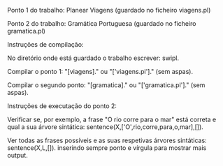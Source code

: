 Ponto 1 do trabalho: Planear Viagens (guardado no ficheiro viagens.pl)

Ponto 2 do trabalho: Gramática Portuguesa (guardado no ficheiro gramatica.pl)


Instruções de compilação:

No diretório onde está guardado o trabalho escrever: swipl.

Compilar o ponto 1: "[viagens]." ou "['viagens.pl']." (sem aspas).

Compilar o segundo ponto: "[gramatica]." ou "['gramatica.pl']." (sem aspas).


Instruções de executação do ponto 2:

Verificar se, por exemplo, a frase "O rio corre para o mar" está correta e qual a sua árvore sintática: sentence(X,['O',rio,corre,para,o,mar],[]).

Ver todas as frases possíveis e as suas respetivas árvores sintáticas:
sentence(X,L,[]). inserindo sempre ponto e vírgula para mostrar mais output.
